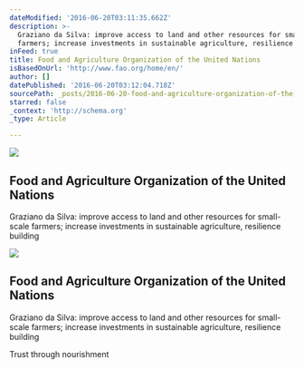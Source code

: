 ```yaml
---
dateModified: '2016-06-20T03:11:35.662Z'
description: >-
  Graziano da Silva: improve access to land and other resources for small-scale
  farmers; increase investments in sustainable agriculture, resilience building
inFeed: true
title: Food and Agriculture Organization of the United Nations
isBasedOnUrl: 'http://www.fao.org/home/en/'
author: []
datePublished: '2016-06-20T03:12:04.718Z'
sourcePath: _posts/2016-06-20-food-and-agriculture-organization-of-the-united-nations.md
starred: false
_context: 'http://schema.org'
_type: Article

---
```

<article style=""><img src="http://www.fao.org/fileadmin/templates/faoweb/images/homescreen.gif" /><h1>Food and Agriculture Organization of the United Nations</h1><p>Graziano da Silva: improve access to land and other resources for small-scale farmers; increase investments in sustainable agriculture, resilience building</p></article>

<article style=""><img src="https://imgflo.herokuapp.com/graph/vahj1ThiexotieMo/259b08df3e384f0c4fc4aa607db8deac/noop.gif?input=http://www.fao.org/fileadmin/templates/faoweb/images/homescreen.gif" /><h1>Food and Agriculture Organization of the United Nations</h1><p>Graziano da Silva: improve access to land and other resources for small-scale farmers; increase investments in sustainable agriculture, resilience building</p></article>

Trust through nourishment